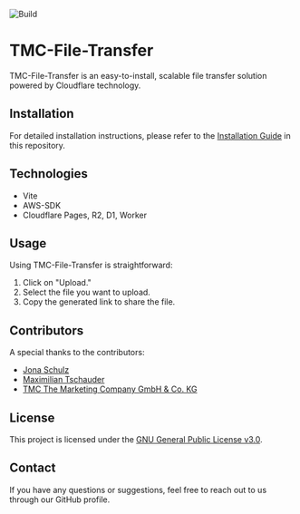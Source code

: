 ![Build](https://github.com/TheMarketingCompany/TMC-File-Transfer/actions/workflows/publish.yml/badge.svg)
# TMC-File-Transfer

TMC-File-Transfer is an easy-to-install, scalable file transfer solution powered by Cloudflare technology.

## Installation

For detailed installation instructions, please refer to the [Installation Guide](https://github.com/TheMarketingCompany/TMC-File-Transfer/wiki/2-%E2%80%90-Installation-Guide) in this repository.

## Technologies

- Vite
- AWS-SDK
- Cloudflare Pages, R2, D1, Worker

## Usage

Using TMC-File-Transfer is straightforward:

1. Click on "Upload."
2. Select the file you want to upload.
3. Copy the generated link to share the file.

## Contributors

A special thanks to the contributors:

- [Jona Schulz](https://github.com/schulzjona)
- [Maximilian Tschauder](https://github.com/derFrisson)
- [TMC The Marketing Company GmbH & Co. KG](https://github.com/TheMarketingCompany)

## License

This project is licensed under the [GNU General Public License v3.0](https://www.gnu.org/licenses/gpl-3.0.en.html).

## Contact

If you have any questions or suggestions, feel free to reach out to us through our GitHub profile.
